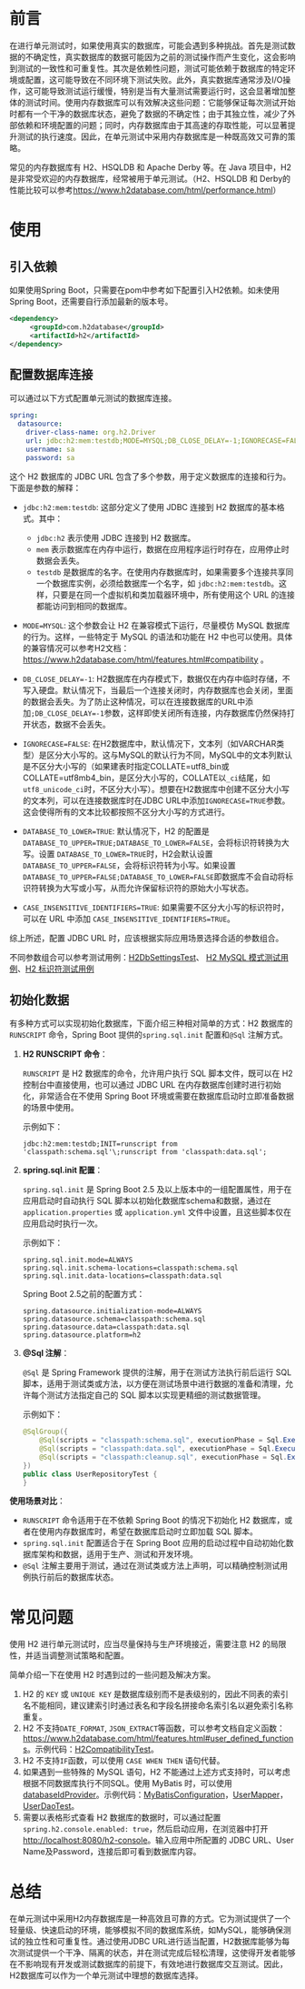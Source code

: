 # 前言

在进行单元测试时，如果使用真实的数据库，可能会遇到多种挑战。首先是测试数据的不确定性，真实数据库的数据可能因为之前的测试操作而产生变化，这会影响到测试的一致性和可重复性。其次是依赖性问题，测试可能依赖于数据库的特定环境或配置，这可能导致在不同环境下测试失败。此外，真实数据库通常涉及I/O操作，这可能导致测试运行缓慢，特别是当有大量测试需要运行时，这会显著增加整体的测试时间。使用内存数据库可以有效解决这些问题：它能够保证每次测试开始时都有一个干净的数据库状态，避免了数据的不确定性；由于其独立性，减少了外部依赖和环境配置的问题；同时，内存数据库由于其高速的存取性能，可以显著提升测试的执行速度。因此，在单元测试中采用内存数据库是一种既高效又可靠的策略。

常见的内存数据库有 H2、HSQLDB 和 Apache Derby 等。在 Java 项目中，H2 是非常受欢迎的内存数据库，经常被用于单元测试。（H2、HSQLDB 和 Derby的性能比较可以参考<https://www.h2database.com/html/performance.html>）

# 使用

## 引入依赖

如果使用Spring Boot，只需要在pom中参考如下配置引入H2依赖。如未使用Spring Boot，还需要自行添加最新的版本号。

```xml
<dependency>
     <groupId>com.h2database</groupId>
     <artifactId>h2</artifactId>
</dependency>
```

## 配置数据库连接

可以通过以下方式配置单元测试的数据库连接。

```yaml
spring:
  datasource:
    driver-class-name: org.h2.Driver
    url: jdbc:h2:mem:testdb;MODE=MYSQL;DB_CLOSE_DELAY=-1;IGNORECASE=FALSE;DATABASE_TO_LOWER=TRUE;CASE_INSENSITIVE_IDENTIFIERS=TRUE;
    username: sa
    password: sa
```

这个 H2 数据库的 JDBC URL 包含了多个参数，用于定义数据库的连接和行为。下面是参数的解释：

- `jdbc:h2:mem:testdb`: 这部分定义了使用 JDBC 连接到 H2 数据库的基本格式。其中：
    - `jdbc:h2` 表示使用 JDBC 连接到 H2 数据库。
    - `mem` 表示数据库在内存中运行，数据在应用程序运行时存在，应用停止时数据会丢失。
    - `testdb` 是数据库的名字。在使用内存数据库时，如果需要多个连接共享同一个数据库实例，必须给数据库一个名字，如 `jdbc:h2:mem:testdb`。这样，只要是在同一个虚拟机和类加载器环境中，所有使用这个 URL 的连接都能访问到相同的数据库。

- `MODE=MYSQL`: 这个参数会让 H2 在兼容模式下运行，尽量模仿 MySQL 数据库的行为。这样，一些特定于 MySQL 的语法和功能在 H2 中也可以使用。具体的兼容情况可以参考H2文档： <https://www.h2database.com/html/features.html#compatibility> 。

- `DB_CLOSE_DELAY=-1`: H2数据库在内存模式下，数据仅在内存中临时存储，不写入硬盘。默认情况下，当最后一个连接关闭时，内存数据库也会关闭，里面的数据会丢失。为了防止这种情况，可以在连接数据库的URL中添加`;DB_CLOSE_DELAY=-1`参数，这样即使关闭所有连接，内存数据库仍然保持打开状态，数据不会丢失。

- `IGNORECASE=FALSE`: 在H2数据库中，默认情况下，文本列（如VARCHAR类型）是区分大小写的。这与MySQL的默认行为不同，MySQL中的文本列默认是不区分大小写的（如果建表时指定COLLATE=utf8_bin或COLLATE=utf8mb4_bin，是区分大小写的，COLLATE以`_ci`结尾，如`utf8_unicode_ci`时，不区分大小写）。想要在H2数据库中创建不区分大小写的文本列，可以在连接数据库时在JDBC URL中添加`IGNORECASE=TRUE`参数。这会使得所有的文本比较都按照不区分大小写的方式进行。

- `DATABASE_TO_LOWER=TRUE`: 默认情况下，H2 的配置是`DATABASE_TO_UPPER=TRUE;DATABASE_TO_LOWER=FALSE`，会将标识符转换为大写。设置 `DATABASE_TO_LOWER=TRUE`时，H2会默认设置`DATABASE_TO_UPPER=FALSE`，会将标识符转为小写。如果设置`DATABASE_TO_UPPER=FALSE;DATABASE_TO_LOWER=FALSE`即数据库不会自动将标识符转换为大写或小写，从而允许保留标识符的原始大小写状态。
 
- `CASE_INSENSITIVE_IDENTIFIERS=TRUE`: 如果需要不区分大小写的标识符时，可以在 URL 中添加 `CASE_INSENSITIVE_IDENTIFIERS=TRUE`。

综上所述，配置 JDBC URL 时，应该根据实际应用场景选择合适的参数组合。

不同参数组合可以参考测试用例：[H2DbSettingsTest](https://github.com/howiefh/spock-example/blob/master/src/test/groovy/io/github/howiefh/spock/example/H2DbSettingsTest.groovy)、 [H2 MySQL 模式测试用例](https://github.com/h2database/h2database/blob/806cdc5203c1483f8a8744f73a51e6699467d175/h2/src/test/org/h2/test/db/TestCompatibility.java#L310)、[H2 标识符测试用例](https://github.com/h2database/h2database/blob/806cdc5203c1483f8a8744f73a51e6699467d175/h2/src/test/org/h2/test/db/TestCompatibility.java#L724)

## 初始化数据

有多种方式可以实现初始化数据库，下面介绍三种相对简单的方式：H2 数据库的 `RUNSCRIPT` 命令，Spring Boot 提供的`spring.sql.init` 配置和`@Sql` 注解方式。

1. **H2 RUNSCRIPT 命令**：
 
    `RUNSCRIPT` 是 H2 数据库的命令，允许用户执行 SQL 脚本文件，既可以在 H2 控制台中直接使用，也可以通过 JDBC URL 在内存数据库创建时进行初始化，非常适合在不使用 Spring Boot 环境或需要在数据库启动时立即准备数据的场景中使用。
 
    示例如下：
    ```
    jdbc:h2:mem:testdb;INIT=runscript from 'classpath:schema.sql'\;runscript from 'classpath:data.sql';
    ```

2. **spring.sql.init 配置**：

    `spring.sql.init` 是 Spring Boot 2.5 及以上版本中的一组配置属性，用于在应用启动时自动执行 SQL 脚本以初始化数据库schema和数据，通过在 `application.properties` 或 `application.yml` 文件中设置，且这些脚本仅在应用启动时执行一次。

    示例如下：
    ```properties
    spring.sql.init.mode=ALWAYS
    spring.sql.init.schema-locations=classpath:schema.sql
    spring.sql.init.data-locations=classpath:data.sql
    ```
    Spring Boot 2.5之前的配置方式：
    ```properties
    spring.datasource.initialization-mode=ALWAYS
    spring.datasource.schema=classpath:schema.sql
    spring.datasource.data=classpath:data.sql
    spring.datasource.platform=h2
    ```

3. **@Sql 注解**：

    `@Sql` 是 Spring Framework 提供的注解，用于在测试方法执行前后运行 SQL 脚本，适用于测试类或方法，以方便在测试场景中进行数据的准备和清理，允许每个测试方法指定自己的 SQL 脚本以实现更精细的测试数据管理。

    示例如下：
    ```java
    @SqlGroup({
        @Sql(scripts = "classpath:schema.sql", executionPhase = Sql.ExecutionPhase.BEFORE_TEST_METHOD),
        @Sql(scripts = "classpath:data.sql", executionPhase = Sql.ExecutionPhase.BEFORE_TEST_METHOD),
        @Sql(scripts = "classpath:cleanup.sql", executionPhase = Sql.ExecutionPhase.AFTER_TEST_METHOD)
    })
    public class UserRepositoryTest {
    }
    ```

**使用场景对比**：

- `RUNSCRIPT` 命令适用于在不依赖 Spring Boot 的情况下初始化 H2 数据库，或者在使用内存数据库时，希望在数据库启动时立即加载 SQL 脚本。
- `spring.sql.init` 配置适合于在 Spring Boot 应用的启动过程中自动初始化数据库架构和数据，适用于生产、测试和开发环境。
- `@Sql` 注解主要用于测试，通过在测试类或方法上声明，可以精确控制测试用例执行前后的数据库状态。

# 常见问题

使用 H2 进行单元测试时，应当尽量保持与生产环境接近，需要注意 H2 的局限性，并适当调整测试策略和配置。

简单介绍一下在使用 H2 时遇到过的一些问题及解决方案。

1. H2 的 `KEY` 或 `UNIQUE KEY` 是数据库级别而不是表级别的，因此不同表的索引名不能相同，建议建索引时通过表名和字段名拼接命名索引名以避免索引名称重复。
2. H2 不支持`DATE_FORMAT`, `JSON_EXTRACT`等函数，可以参考文档自定义函数：<https://www.h2database.com/html/features.html#user_defined_functions>。示例代码：[H2CompatibilityTest](https://github.com/howiefh/spock-example/blob/fb5047392742a1e2b4db77b01429f6e9fed499ad/src/test/groovy/io/github/howiefh/spock/example/H2CompatibilityTest.groovy#L35)。
3. H2 不支持`IF`函数，可以使用 `CASE WHEN THEN` 语句代替。
4. 如果遇到一些特殊的 MySQL 语句，H2 不能通过上述方式支持时，可以考虑根据不同数据库执行不同SQL。使用 MyBatis 时，可以使用 [databaseIdProvider](https://mybatis.org/mybatis-3/zh_CN/configuration.html#%E6%95%B0%E6%8D%AE%E5%BA%93%E5%8E%82%E5%95%86%E6%A0%87%E8%AF%86%EF%BC%88databaseidprovider%EF%BC%89)。示例代码：[MyBatisConfiguration](https://github.com/howiefh/spock-example/blob/master/src/main/java/io/github/howiefh/spock/config/MyBatisConfiguration.java)，[UserMapper](https://github.com/howiefh/spock-example/blob/master/src/main/resources/mappers/user/UserMapper.xml)，[UserDaoTest](https://github.com/howiefh/spock-example/blob/master/src/test/groovy/io/github/howiefh/spock/dao/UserDaoTest.groovy)。
5. 需要以表格形式查看 H2 数据库的数据时，可以通过配置 `spring.h2.console.enabled: true`，然后启动应用，在浏览器中打开 <http://localhost:8080/h2-console>。输入应用中所配置的 JDBC URL、User Name及Password，连接后即可看到数据库内容。

# 总结

在单元测试中采用H2内存数据库是一种高效且可靠的方式。它为测试提供了一个轻量级、快速启动的环境，能够模拟不同的数据库系统，如MySQL，能够确保测试的独立性和可重复性。通过使用JDBC URL进行适当配置，H2数据库能够为每次测试提供一个干净、隔离的状态，并在测试完成后轻松清理，这使得开发者能够在不影响现有开发或测试数据库的前提下，有效地进行数据库交互测试。因此，H2数据库可以作为一个单元测试中理想的数据库选择。
